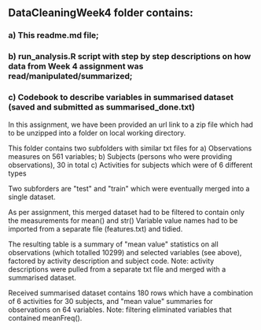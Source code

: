 ## DataCleaningWeek4 folder contains:  
### a) This readme.md file;  
### b) run_analysis.R script with step by step descriptions on how data from Week 4 assignment was read/manipulated/summarized;
### c) Codebook to describe variables in summarised dataset (saved and submitted as summarised_done.txt)

In this assignment, we have been provided an url link to a zip file which had to be unzipped into a folder on local working directory.
 
This folder contains two subfolders with similar txt files for 
a) Observations measures on 561 variables; 
b) Subjects (persons who were providing observations), 30 in total
c) Activities for subjects which were of 6 different types

Two subforders are "test" and "train" which were eventually merged into a single dataset.

As per assignment, this merged dataset had to be filtered to contain only the measurements for mean() and str()
Variable value names had to be imported from a separate file (features.txt) and tidied. 

The resulting table is a summary of "mean value" statistics on all observations (which totalled 10299) and selected variables (see above), factored by activity description and subject code. Note: activity descriptions were pulled from a separate txt file and merged with a summarised dataset. 

Received summarised dataset contains 180 rows which have a combination of 6 activities for 30 subjects, and "mean value" summaries for observations on 64 variables. Note: filtering eliminated variables that contained meanFreq().
